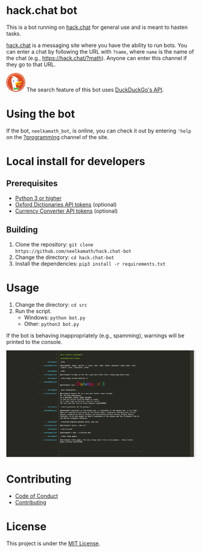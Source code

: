 # hack.chat bot

This is a bot running on [hack.chat](https://hack.chat/) for general use and is meant to hasten tasks.

[hack.chat](https://hack.chat/) is a messaging site where you have the ability to run bots. You can enter a chat by
following the URL with `?name`, where `name` is the name of the chat (e.g., https://hack.chat/?math). Anyone can enter
this channel if they go to that URL.

<img src="images/ddg.png" alt="DuckDuckGo Logo" height="50" width="50"> The search feature of this bot uses
[DuckDuckGo's API](https://duckduckgo.com/).

# Using the bot

If the bot, `neelkamath_bot`, is online, you can check it out by entering `'help` on the
[?programming](https://hack.chat/?programming) channel of the site.

# Local install for developers

## Prerequisites

- [Python 3 or higher](https://www.python.org/downloads/)
- [Oxford Dictionaries API tokens](https://developer.oxforddictionaries.com/documentation/getting_started) (optional)
- [Currency Converter API tokens](https://www.exchangerate-api.com/) (optional)

## Building

1. Clone the repository: `git clone https://github.com/neelkamath/hack.chat-bot`
1. Change the directory: `cd hack.chat-bot`
1. Install the dependencies: `pip3 install -r requirements.txt`

# Usage

1. Change the directory: `cd src`
1. Run the script.
    - Windows: `python bot.py`
    - Other: `python3 bot.py`

If the bot is behaving inappropriately (e.g., spamming), warnings will be printed to the console.

![Commands](images/screenshot.png)

# Contributing

- [Code of Conduct](https://github.com/neelkamath/hack.chat-bot/blob/master/CODE_OF_CONDUCT.md)
- [Contributing](https://github.com/neelkamath/hack.chat-bot/blob/master/CONTRIBUTING.md)

# License

This project is under the [MIT License](LICENSE.txt).
